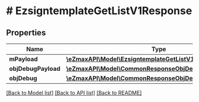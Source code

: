 # # EzsigntemplateGetListV1Response

## Properties

Name | Type | Description | Notes
------------ | ------------- | ------------- | -------------
**mPayload** | [**\eZmaxAPI\Model\EzsigntemplateGetListV1ResponseMPayload**](EzsigntemplateGetListV1ResponseMPayload.md) |  |
**objDebugPayload** | [**\eZmaxAPI\Model\CommonResponseObjDebugPayloadGetList**](CommonResponseObjDebugPayloadGetList.md) |  | [optional]
**objDebug** | [**\eZmaxAPI\Model\CommonResponseObjDebug**](CommonResponseObjDebug.md) |  | [optional]

[[Back to Model list]](../../README.md#models) [[Back to API list]](../../README.md#endpoints) [[Back to README]](../../README.md)
